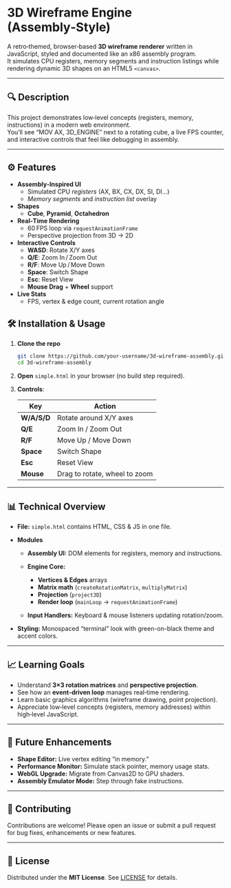 # 3D Wireframe Engine (Assembly‑Style)

A retro‑themed, browser‑based **3D wireframe renderer** written in JavaScript, styled and documented like an x86 assembly program.  
It simulates CPU registers, memory segments and instruction listings while rendering dynamic 3D shapes on an HTML5 `<canvas>`.

---

## 🔍 Description

This project demonstrates low‑level concepts (registers, memory, instructions) in a modern web environment.  
You’ll see “MOV AX, 3D_ENGINE” next to a rotating cube, a live FPS counter, and interactive controls that feel like debugging in assembly.

---

## ⚙️ Features

- **Assembly‑Inspired UI**  
  - Simulated CPU _registers_ (AX, BX, CX, DX, SI, DI…)  
  - _Memory segments_ and _instruction list_ overlay  
- **Shapes**  
  - **Cube**, **Pyramid**, **Octahedron**  
- **Real‑Time Rendering**  
  - 60 FPS loop via `requestAnimationFrame`  
  - Perspective projection from 3D → 2D  
- **Interactive Controls**  
  - **WASD**: Rotate X/Y axes  
  - **Q/E**: Zoom In / Zoom Out  
  - **R/F**: Move Up / Move Down  
  - **Space**: Switch Shape  
  - **Esc**: Reset View  
  - **Mouse Drag** + **Wheel** support  
- **Live Stats**  
  - FPS, vertex & edge count, current rotation angle  

## 🛠 Installation & Usage

1. **Clone the repo**  
   ```bash
   git clone https://github.com/your‑username/3d‑wireframe‑assembly.git
   cd 3d‑wireframe‑assembly

2. **Open** `simple.html` in your browser (no build step required).
3. **Controls**:

   | Key         | Action                        |
   | ----------- | ----------------------------- |
   | **W/A/S/D** | Rotate around X/Y axes        |
   | **Q/E**     | Zoom In / Zoom Out            |
   | **R/F**     | Move Up / Move Down           |
   | **Space**   | Switch Shape                  |
   | **Esc**     | Reset View                    |
   | **Mouse**   | Drag to rotate, wheel to zoom |

---

## 📊 Technical Overview

* **File:** `simple.html` contains HTML, CSS & JS in one file.
* **Modules**

  * **Assembly UI:** DOM elements for registers, memory and instructions.
  * **Engine Core:**

    * **Vertices & Edges** arrays
    * **Matrix math** (`createRotationMatrix`, `multiplyMatrix`)
    * **Projection** (`project3D`)
    * **Render loop** (`mainLoop` → `requestAnimationFrame`)
  * **Input Handlers:** Keyboard & mouse listeners updating rotation/zoom.
* **Styling:** Monospaced “terminal” look with green-on-black theme and accent colors.

---

## 📈 Learning Goals

* Understand **3×3 rotation matrices** and **perspective projection**.
* See how an **event‑driven loop** manages real‑time rendering.
* Learn basic graphics algorithms (wireframe drawing, point projection).
* Appreciate low‑level concepts (registers, memory addresses) within high‑level JavaScript.

---

## 🚧 Future Enhancements

* **Shape Editor:** Live vertex editing “in memory.”
* **Performance Monitor:** Simulate stack pointer, memory usage stats.
* **WebGL Upgrade:** Migrate from Canvas2D to GPU shaders.
* **Assembly Emulator Mode:** Step through fake instructions.

---

## 🤝 Contributing

Contributions are welcome! Please open an issue or submit a pull request for bug fixes, enhancements or new features.

---

## 📄 License

Distributed under the **MIT License**. See [LICENSE](LICENSE) for details.

```
```
